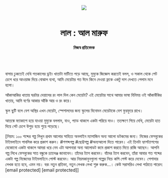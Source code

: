 <div align=center>
<img src=https://images.prothomalo.com/prothomalo-bangla/2021-01/1d75151c-eff9-4e9f-ac28-aebc4618d00f/palo_bangla_og.png />
<br><br>
<h1>লাল : আল মারুফ</h1> 
<h4>নিজস্ব প্রতিবেদক</h4>
<br><br>
</div>

বাসায় ঢুকতেই দেখি গতকালের ড্রইং খাতাটা মাটিতে পড়ে আছে, মুমুকে জিজ্ঞেস করতেই বলল, ও সকাল থেকে পেট চেপে ধরে আওয়াজ দিয়ে বোঝাল ব্যথা, আমি মেয়েটার গত ঈদে কিনে দেওয়া ফ্রকে একটু দাগ দেখতে পেলাম মনে হলো।

আঁকাআকির খাতায় ঘরটার দেয়ালের রং লাল দিল কেন মেয়েটা? এই মেয়েটার সাথে আমার ভাষা বিনিময় ওই আঁকাউঁকির খাতায়, আমি বর্ণের আকার আঁকি আর ও রং করে।

স্কুল ছুটি বলে বেশ অস্থির এখন মেয়েটা, স্পেশালদের জন্য স্কুলের বিনোদন মেয়েটাকে বেশ ফুরফুরে রাখে।

আতঙ্কে ফ্যাকাশে হয়ে যাওয়া মুমুকে বললাম, যাও, প্যাড থাকলে একটা পরিয়ে দাও। ততক্ষণে গিয়ে দেখি, মেয়েটা হাত দিয়ে পেট চেপে উপুড় হয়ে শুয়ে পড়েছে।

[নিয়ম: ১০০ শব্দের গল্প লিখুন প্রথম আলোর সাহিত্য অনলাইন ম্যাগাজিন অন্য আলো ডটকমের জন্য। নিজের ফেসবুকের টাইমলাইনে পাবলিক করে প্রকাশ করুন। #শশব্দগল্প #ছোট্টগল্প #অন্যআলো দিতে পারেন। এই তিনটা হ্যাশট্যাশগের যেকোনো একটা থাকলে আমরা ধরে নেব এটা আপনারা অন্য আলোডট কমে প্রকাশ করতে দিতে রাজি আছেন। আপনি গল্প লিখে ফেসবুকের সাত বন্ধুকে চ্যালেঞ্জ জানাবেন। তাঁদের ট্যাগ করবেন। যাঁদের ট্যাগ করবেন, তাঁরা আবার শত শব্দের একটা গল্প নিজেদের টাইমলাইনে পোস্ট করবেন। আর নিয়মকানুনগুলো গল্পের নিচে কপি পেস্ট করে দেবেন। পেশাদার লেখক হতে হবে, এমন নয়। বরং নতুন প্রতিভা, নতুন লেখক লেখা শুরু করুক...। কেউ সরাসরিও লেখা পাঠাতে পারেন: [email protected] [email protected]]
